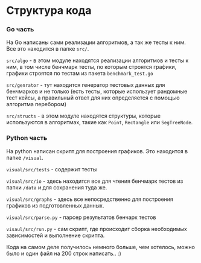 # Структура кода

### Go часть

На Go написаны сами реализации алгоритмов, а так же тесты к ним. 
Все это находится в папке `src/`. 

`src/algo` - в этом модуле находятся реализации алгоритмов и тесты к ним, в том числе
бенчмарк тесты, по которым строятся графики, графики строятся по тестам из пакета
`benchmark_test.go`

`src/genrator` - тут находится генератор тестовых данных для бенчмарков и не только (есть
тесты, которые использует рандомные тест кейсы, а правильный ответ для них определяется
с помощью алгоритма перебором)

`src/structs` - в этом модуле находятся структуры, которые используются в алгоритмах,
такие как `Point`, `Rectangle` или `SegTreeNode`.


### Python часть

На python написан скрипт для построения графиков. Это находится в папке `/visual`.

`visual/src/tests` - содержит тесты 

`visual/src/io` - здесь находится все для чтения бенчмарк тестов из папки `/data` и для
сохранения туда же.

`visual/src/graphs` - здесь все непосредственно для построения графиков из подготовленных
данных.

`visual/src/parse.py` - парсер результатов бенчарк тестов

`visaul/src/run.py` - сам скрипт, где происходит сборка необходимых зависимостей
и выполнение скрипта.

Кода на самом деле получилось немного больше, чем хотелось, можно было и один
файл на 200 строк написать.. :)
